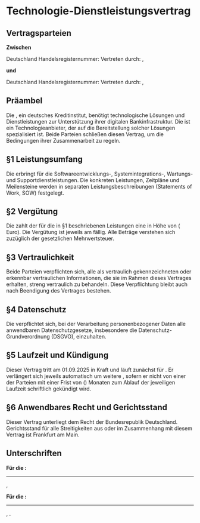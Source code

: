 # Technologie-Dienstleistungsvertrag

## Vertragsparteien

**Zwischen**

**<REDACTED>**
<REDACTED>
<REDACTED>
Deutschland
Handelsregisternummer: <REDACTED>
Vertreten durch: <REDACTED>, <REDACTED>

**und**

**<REDACTED>**
<REDACTED>
<REDACTED>
Deutschland
Handelsregisternummer: <REDACTED>
Vertreten durch: <REDACTED>, <REDACTED>

## Präambel

Die <REDACTED>, ein deutsches Kreditinstitut, benötigt technologische Lösungen und Dienstleistungen zur Unterstützung ihrer digitalen Bankinfrastruktur. Die <REDACTED> ist ein Technologieanbieter, der auf die Bereitstellung solcher Lösungen spezialisiert ist. Beide Parteien schließen diesen Vertrag, um die Bedingungen ihrer Zusammenarbeit zu regeln.

## §1 Leistungsumfang

Die <REDACTED> erbringt für die <REDACTED> Softwareentwicklungs-, Systemintegrations-, Wartungs- und Supportdienstleistungen. Die konkreten Leistungen, Zeitpläne und Meilensteine werden in separaten Leistungsbeschreibungen (Statements of Work, SOW) festgelegt.

## §2 Vergütung

Die <REDACTED> zahlt der <REDACTED> für die in §1 beschriebenen Leistungen eine <REDACTED> in Höhe von <REDACTED> (<REDACTED> Euro). Die Vergütung ist jeweils am <REDACTED> fällig. Alle Beträge verstehen sich zuzüglich der gesetzlichen Mehrwertsteuer.

## §3 Vertraulichkeit

Beide Parteien verpflichten sich, alle als vertraulich gekennzeichneten oder erkennbar vertraulichen Informationen, die sie im Rahmen dieses Vertrages erhalten, streng vertraulich zu behandeln. Diese Verpflichtung bleibt auch nach Beendigung des Vertrages bestehen.

## §4 Datenschutz

Die <REDACTED> verpflichtet sich, bei der Verarbeitung personenbezogener Daten alle anwendbaren Datenschutzgesetze, insbesondere die Datenschutz-Grundverordnung (DSGVO), einzuhalten.

## §5 Laufzeit und Kündigung

Dieser Vertrag tritt am 01.09.2025 in Kraft und läuft zunächst für <REDACTED>. Er verlängert sich jeweils automatisch um weitere <REDACTED>, sofern er nicht von einer der Parteien mit einer Frist von <REDACTED> (<REDACTED>) Monaten zum Ablauf der jeweiligen Laufzeit schriftlich gekündigt wird.

## §6 Anwendbares Recht und Gerichtsstand

Dieser Vertrag unterliegt dem Recht der Bundesrepublik Deutschland. Gerichtsstand für alle Streitigkeiten aus oder im Zusammenhang mit diesem Vertrag ist Frankfurt am Main.

## Unterschriften

**Für die <REDACTED>:**

___________________________
<REDACTED>, <REDACTED>

**Für die <REDACTED>:**

___________________________
<REDACTED>, <REDACTED>.
